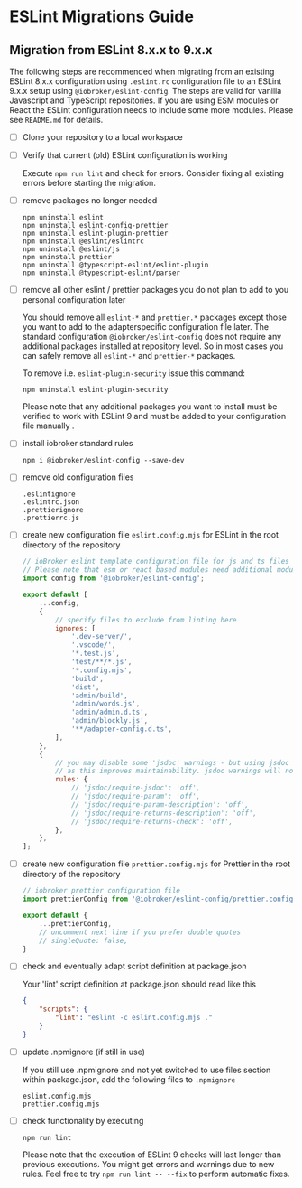 # ESLint Migrations Guide

## Migration from ESLint 8.x.x to 9.x.x

The following steps are recommended when migrating from an existing ESLint 8.x.x configuration using `.eslint.rc` configuration file to an ESLint 9.x.x setup using `@iobroker/eslint-config`.
The steps are valid for vanilla Javascript and TypeScript repositories. If you are using ESM modules or React the ESLint configuration needs to include some more modules. Please see `README.md` for details.

- [ ] Clone your repository to a local workspace
- [ ] Verify that current (old) ESLint configuration is working

  Execute `npm run lint` and check for errors. Consider fixing all existing errors before starting the migration.
      
- [ ] remove packages no longer needed

      npm uninstall eslint
      npm uninstall eslint-config-prettier
      npm uninstall eslint-plugin-prettier
      npm uninstall @eslint/eslintrc
      npm uninstall @eslint/js
      npm uninstall prettier
      npm uninstall @typescript-eslint/eslint-plugin
      npm uninstall @typescript-eslint/parser

- [ ] remove all other eslint / prettier packages you do not plan to add to you personal configuration later

  You should remove all `eslint-*` and `prettier.*` packages except those you want to add to the adapterspecific configuration file later. The standard configuration `@iobroker/eslint-config` does not require any additional packages installed at repository level. So in most cases you can safely remove all `eslint-*` and `prettier-*` packages.  

  To remove i.e. `eslint-plugin-security` issue this command:
      
      npm uninstall eslint-plugin-security

  Please note that any additional packages you want to install must be verified to work with ESLint 9 and must be added to your configuration file manually .

- [ ] install iobroker standard rules

      npm i @iobroker/eslint-config --save-dev

- [ ] remove old configuration files

      .eslintignore
      .eslintrc.json
      .prettierignore
      .prettierrc.js

- [ ] create new configuration file `eslint.config.mjs` for ESLint in the root directory of the repository
  ```js
  // ioBroker eslint template configuration file for js and ts files
  // Please note that esm or react based modules need additional modules loaded.
  import config from '@iobroker/eslint-config';
  
  export default [
      ...config,
      {
          // specify files to exclude from linting here
          ignores: [
              '.dev-server/',
              '.vscode/',
              '*.test.js',
              'test/**/*.js',
              '*.config.mjs',
              'build',
              'dist',
              'admin/build', 
              'admin/words.js',
              'admin/admin.d.ts',
              'admin/blockly.js',
              '**/adapter-config.d.ts',
          ],
      },
      {
          // you may disable some 'jsdoc' warnings - but using jsdoc is highly recommended
          // as this improves maintainability. jsdoc warnings will not block buiuld process.
          rules: {
              // 'jsdoc/require-jsdoc': 'off',
              // 'jsdoc/require-param': 'off',
              // 'jsdoc/require-param-description': 'off',
              // 'jsdoc/require-returns-description': 'off',
              // 'jsdoc/require-returns-check': 'off',
          },
      },
  ];
  ```
  
- [ ] create new configuration file `prettier.config.mjs` for Prettier in the root directory of the repository
  ```js
  // iobroker prettier configuration file
  import prettierConfig from '@iobroker/eslint-config/prettier.config.mjs';
  
  export default {
      ...prettierConfig,
      // uncomment next line if you prefer double quotes
      // singleQuote: false,
  }
  ```
  
- [ ] check and eventually adapt script definition at package.json
   
  Your 'lint' script definition at package.json should read like this
  ```json
  {
      "scripts": {
          "lint": "eslint -c eslint.config.mjs ."
      }
  }
  ```

- [ ] update .npmignore (if still in use)

  If you still use .npmignore and not yet switched to use files section within package.json, add the following files to `.npmignore`

      eslint.config.mjs
      prettier.config.mjs
          
- [ ] check functionality by executing
   
      npm run lint

  Please note that the execution of ESLint 9 checks will last longer than previous executions. You might get errors and warnings due to new rules.
  Feel free to try `npm run lint -- --fix` to perform automatic fixes.


